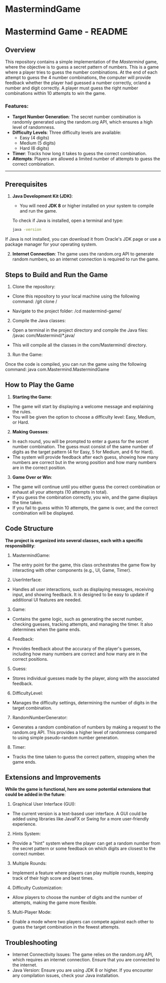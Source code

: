 # MastermindGame
# Mastermind Game - README

## Overview

This repository contains a simple implementation of the *Mastermind* game, where the objective is to guess a secret pattern of numbers. This is a game where a player tries to guess the number combinations. At the end of each attempt to guess the 4 number combinations, the computer will provide feedback whether the player had guessed a number correctly, or/and a number and digit correctly. A player must guess the right number combinations within 10 attempts to win the game.

### Features:
- **Target Number Generation**: The secret number combination is randomly generated using the random.org API, which ensures a high level of randomness.
- **Difficulty Levels**: Three difficulty levels are available:
  - Easy (4 digits)
  - Medium (5 digits)
  - Hard (6 digits)
- **Timer**: Tracks how long it takes to guess the correct combination.
- **Attempts**: Players are allowed a limited number of attempts to guess the correct combination.

---

## Prerequisites

1. **Java Development Kit (JDK)**:
   - You will need **JDK 8** or higher installed on your system to compile and run the game.

   To check if Java is installed, open a terminal and type:
   ```bash
   java -version
If Java is not installed, you can download it from Oracle's JDK page or use a package manager for your operating system.

2. **Internet Connection**:
The game uses the random.org API to generate random numbers, so an internet connection is required to run the game.

## Steps to Build and Run the Game

1. Clone the repository:

- Clone this repository to your local machine using the following command:
/git clone <repository-url>/

- Navigate to the project folder:
/cd mastermind-game/

2. Compile the Java classes:

- Open a terminal in the project directory and compile the Java files:
/javac com/Mastermind/*.java/

- This will compile all the classes in the com/Mastermind/ directory.

3. Run the Game:

Once the code is compiled, you can run the game using the following command:
java com.Mastermind.MastermindGame

## How to Play the Game
1. **Starting the Game**:

- The game will start by displaying a welcome message and explaining the rules.
- You will be given the option to choose a difficulty level: Easy, Medium, or Hard.

2. **Making Guesses**:

- In each round, you will be prompted to enter a guess for the secret number combination. The guess must consist of the same number of digits as the target pattern (4 for Easy, 5 for Medium, and 6 for Hard).
- The system will provide feedback after each guess, showing how many numbers are correct but in the wrong position and how many numbers are in the correct position.
  
3. **Game Over or Win**:

- The game will continue until you either guess the correct combination or exhaust all your attempts (10 attempts in total).
- If you guess the combination correctly, you win, and the game displays the time taken.
- If you fail to guess within 10 attempts, the game is over, and the correct combination will be displayed.

## Code Structure
**The project is organized into several classes, each with a specific responsibility**:

1. MastermindGame:

- The entry point for the game, this class orchestrates the game flow by interacting with other components (e.g., UI, Game, Timer).

2. UserInterface:

- Handles all user interactions, such as displaying messages, receiving input, and showing feedback. It is designed to be easy to update if additional UI features are needed.
  
3. Game:

- Contains the game logic, such as generating the secret number, checking guesses, tracking attempts, and managing the timer. It also determines when the game ends.

4. Feedback:

- Provides feedback about the accuracy of the player's guesses, including how many numbers are correct and how many are in the correct positions.

5. Guess:

- Stores individual guesses made by the player, along with the associated feedback.

6. DifficultyLevel:

- Manages the difficulty settings, determining the number of digits in the target combination.

7. RandomNumberGenerator:

- Generates a random combination of numbers by making a request to the random.org API. This provides a higher level of randomness compared to using simple pseudo-random number generation.

8. Timer:

- Tracks the time taken to guess the correct pattern, stopping when the game ends.

## Extensions and Improvements

**While the game is functional, here are some potential extensions that could be added in the future**:

1. Graphical User Interface (GUI):

- The current version is a text-based user interface. A GUI could be added using libraries like JavaFX or Swing for a more user-friendly experience.
  
2. Hints System:

- Provide a "hint" system where the player can get a random number from the secret pattern or some feedback on which digits are closest to the correct number.

3. Multiple Rounds:

- Implement a feature where players can play multiple rounds, keeping track of their high score and best times.

4. Difficulty Customization:

- Allow players to choose the number of digits and the number of attempts, making the game more flexible.

5. Multi-Player Mode:

- Enable a mode where two players can compete against each other to guess the target combination in the fewest attempts.

## Troubleshooting
- Internet Connectivity Issues: The game relies on the random.org API, which requires an internet connection. Ensure that you are connected to the internet.
- Java Version: Ensure you are using JDK 8 or higher. If you encounter any compilation issues, check your Java installation.
